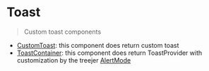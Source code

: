 # Toast

> Custom toast components

- [CustomToast](./CustomToast.tsx): this component does return custom toast
- [ToastContainer](./ToastContainer.tsx): this component does return ToastProvider with customization by the treejer [AlertMode](../../utilities/helpers/alert.ts)
